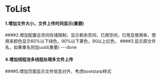 # ToList
#### 1.增加文件大小，文件上传时间显示(重要)
####2.增加配置总空间存储限制，显示剩余空间，已用空间，已用及使用率，使用率颜色显示60%以下绿色，90%以下黄色，90以上红色，
####3.显示原文件名，如果重名则加uuid(重要) ---done
#### 4.增加线程池多线程处理多文件上传
####5.增加页面显示文件信息对齐，考虑bootstarp样式